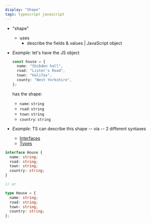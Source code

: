```yaml
---
display: "Shape"
tags: typescript javascript
---
```


* "shape"
  * uses
    * describe the fields & values | JavaScript object
* _Example:_ let's have the JS object

    ```ts
    const house = {
      name: "Shibden hall",
      road: "Lister's Road",
      town: "Halifax",
      county: "West Yorkshire",
    };
    ```

    has the shape:

  - `name`: `string`
  - `road`: `string`
  - `town`: `string`
  - `country`: `string`

* _Example:_ TS can describe this shape -- via -- 2 different syntaxes
  * [Interfaces](#interface)
  * [Types](#type-literal)

```ts
interface House {
  name: string;
  road: string;
  town: string;
  country: string;
}

// or

type House = {
  name: string;
  road: string;
  town: string;
  country: string;
};
```
